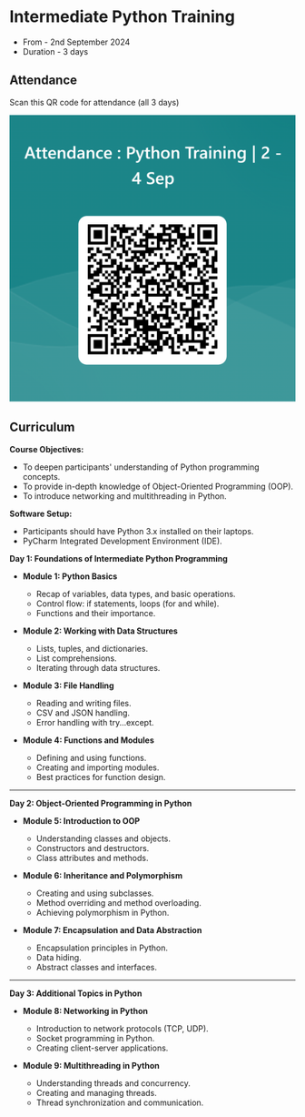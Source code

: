 # Intermediate Python Training

- From - 2nd September 2024
- Duration - 3 days

## Attendance

Scan this QR code for attendance (all 3 days)

![Attendance QR](./attendance.png)

## Curriculum

**Course Objectives:**

- To deepen participants' understanding of Python programming concepts.
- To provide in-depth knowledge of Object-Oriented Programming (OOP).
- To introduce networking and multithreading in Python.

**Software Setup:**

- Participants should have Python 3.x installed on their laptops.
- PyCharm Integrated Development Environment (IDE).

**Day 1: Foundations of Intermediate Python Programming**

- **Module 1: Python Basics**
  - Recap of variables, data types, and basic operations.
  - Control flow: if statements, loops (for and while).
  - Functions and their importance.
- **Module 2: Working with Data Structures**

  - Lists, tuples, and dictionaries.
  - List comprehensions.
  - Iterating through data structures.

- **Module 3: File Handling**
  - Reading and writing files.
  - CSV and JSON handling.
  - Error handling with try...except.
- **Module 4: Functions and Modules**
  - Defining and using functions.
  - Creating and importing modules.
  - Best practices for function design.

---

**Day 2: Object-Oriented Programming in Python**

- **Module 5: Introduction to OOP**
  - Understanding classes and objects.
  - Constructors and destructors.
  - Class attributes and methods.
- **Module 6: Inheritance and Polymorphism**

  - Creating and using subclasses.
  - Method overriding and method overloading.
  - Achieving polymorphism in Python.

- **Module 7: Encapsulation and Data Abstraction**
  - Encapsulation principles in Python.
  - Data hiding.
  - Abstract classes and interfaces.

---

**Day 3: Additional Topics in Python**

- **Module 8: Networking in Python**

  - Introduction to network protocols (TCP, UDP).
  - Socket programming in Python.
  - Creating client-server applications.

- **Module 9: Multithreading in Python**
  - Understanding threads and concurrency.
  - Creating and managing threads.
  - Thread synchronization and communication.
